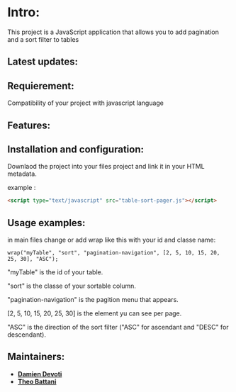 # Intro:

This project is a JavaScript application that allows you to add pagination and a sort filter to tables

## Latest updates:

## Requierement:

Compatibility of your project with javascript language

## Features:

## Installation and configuration:

Downlaod the project into your files project and link it in your HTML metadata.

example :


```html
<script type="text/javascript" src="table-sort-pager.js"></script>

```


## Usage examples:

in main files change or add wrap like this with your id and classe name:

`
wrap("myTable", "sort", "pagination-navigation", [2, 5, 10, 15, 20, 25, 30], "ASC");
`

"myTable" is the id of your table.

"sort" is the classe of your sortable column.

"pagination-navigation" is the pagition menu that appears.

[2, 5, 10, 15, 20, 25, 30] is the element yu can see per page.

"ASC" is the direction of the sort filter ("ASC" for ascendant and "DESC" for descendant).


## Maintainers:

* __[Damien Devoti](https://github.com/damien-d13)__
*  __[Theo Battani ](https://github.com/theoBattani)__


